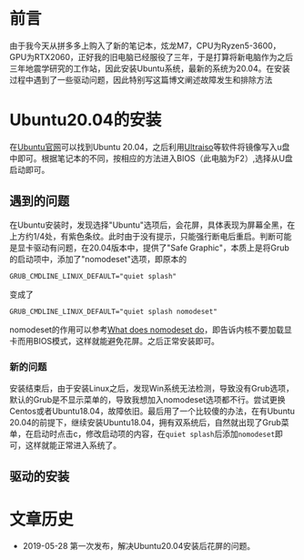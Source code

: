 



# 前言
由于我今天从拼多多上购入了新的笔记本，炫龙M7，CPU为Ryzen5-3600，GPU为RTX2060，正好我的旧电脑已经服役了三年，于是打算将新电脑作为之后三年地震学研究的工作站，因此安装Ubuntu系统，最新的系统为20.04。在安装过程中遇到了一些驱动问题，因此特别写这篇博文阐述故障发生和排除方法


# Ubuntu20.04的安装
在[Ubuntu官网](https://cn.ubuntu.com/download)可以找到Ubuntu 20.04，之后利用[Ultraiso](https://cn.ultraiso.net/)等软件将镜像写入u盘中即可。根据笔记本的不同，按相应的方法进入BIOS（此电脑为F2）,选择从U盘启动即可。

## 遇到的问题
在Ubuntu安装时，发现选择"Ubuntu"选项后，会花屏，具体表现为屏幕全黑，在上方约1/4处，有紫色条纹。此时由于没有提示，只能强行断电后重启。判断可能是显卡驱动有问题，在20.04版本中，提供了"Safe Graphic"，本质上是将Grub的启动项中，添加了"nomodeset"选项，即原本的

```
GRUB_CMDLINE_LINUX_DEFAULT="quiet splash" 
```

变成了

```
GRUB_CMDLINE_LINUX_DEFAULT="quiet splash nomodeset" 
```

nomodeset的作用可以参考[What does nomodeset do](https://askubuntu.com/questions/207175/what-does-nomodeset-do)，即告诉内核不要加载显卡而用BIOS模式，这样就能避免花屏。之后正常安装即可。

### 新的问题

安装结束后，由于安装Linux之后，发现Win系统无法检测，导致没有Grub选项，默认的Grub是不显示菜单的，导致我想加入nomodeset选项都不行。尝试更换Centos或者Ubuntu18.04，故障依旧。最后用了一个比较傻的办法，在有Ubuntu 20.04的前提下，继续安装Ubuntu18.04，拥有双系统后，自然就出现了Grub菜单，在启动时点击c，修改启动项的内容，在``quiet splash``后添加``nomodeset``即可，这样就能正常进入系统了。

## 驱动的安装




# 文章历史
-  2019-05-28 第一次发布，解决Ubuntu20.04安装后花屏的问题。